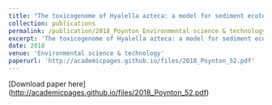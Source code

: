 ```yaml
---
title: "The toxicogenome of Hyalella azteca: a model for sediment ecotoxicology and evolutionary toxicology"
collection: publications
permalink: /publication/2018_Poynton_Environmental science & technology_52
excerpt: 'The toxicogenome of Hyalella azteca: a model for sediment ecotoxicology and evolutionary toxicology'
date: 2018
venue: 'Environmental science & technology'
paperurl: 'http://academicpages.github.io/files/2018_Poynton_52.pdf'
---
```

[Download paper here] (http://academicpages.github.io/files/2018_Poynton_52.pdf)